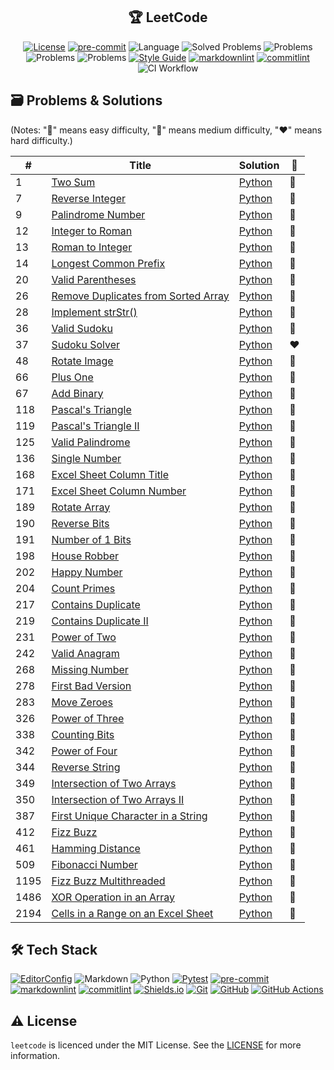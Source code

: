 <!-- markdownlint-disable MD033 -->
<!-- markdownlint-disable MD041 -->

<div align="center">
  <h2 align="center">🏆 LeetCode</h2>

  <p id="shields" align="center" markdown="1">

[![License](https://img.shields.io/badge/license-MIT-3178C6?style=flat)](LICENSE)
[![pre-commit](https://img.shields.io/badge/pre--commit-enabled-brightgreen?logo=pre-commit&logoColor=white)][github-pre-commit]
![Language](https://img.shields.io/badge/language-python-orange?style=flat)
![Solved Problems](https://img.shields.io/badge/solved-46-3178C6?style=flat)
![ Problems](https://img.shields.io/badge/easy-37-00d26a?style=flat)
![ Problems](https://img.shields.io/badge/medium-8-fcd53f?style=flat)
![ Problems](https://img.shields.io/badge/hard-1-f8312f?style=flat)
[![Style Guide](https://img.shields.io/badge/code%20style-black-000?style=flat)][github-black]
[![markdownlint](https://img.shields.io/badge/linter-markdownlint-000?style=flat)][github-markdownlint]
[![commitlint](https://img.shields.io/badge/linter-commitlint-F7B93E?style=flat)][github-commitlint]
![CI Workflow](https://github.com/malokhvii-eduard/leetcode/actions/workflows/ci.yml/badge.svg)

  </p>
</div>

## 🗃️ Problems & Solutions

(Notes: "💚" means easy difficulty, "💛" means medium difficulty,
"❤️" means hard difficulty.)

<!-- markdownlint-disable MD013 -->
| #    | Title                                                                                                     | Solution                    | 💪   |
| ---- | --------------------------------------------------------------------------------------------------------- | --------------------------- | --- |
| 1    | [Two Sum](https://leetcode.com/problems/two-sum/)                                                         | [Python](solutions/1.py)    | 💚   |
| 7    | [Reverse Integer](https://leetcode.com/problems/reverse-integer/)                                         | [Python](solutions/7.py)    | 💛   |
| 9    | [Palindrome Number](https://leetcode.com/problems/palindrome-number/)                                     | [Python](solutions/9.py)    | 💚   |
| 12   | [Integer to Roman](https://leetcode.com/problems/integer-to-roman/)                                       | [Python](solutions/12.py)   | 💛   |
| 13   | [Roman to Integer](https://leetcode.com/problems/roman-to-integer/)                                       | [Python](solutions/13.py)   | 💚   |
| 14   | [Longest Common Prefix](https://leetcode.com/problems/longest-common-prefix/)                             | [Python](solutions/14.py)   | 💚   |
| 20   | [Valid Parentheses](https://leetcode.com/problems/valid-parentheses/)                                     | [Python](solutions/20.py)   | 💚   |
| 26   | [Remove Duplicates from Sorted Array](https://leetcode.com/problems/remove-duplicates-from-sorted-array/) | [Python](solutions/26.py)   | 💚   |
| 28   | [Implement strStr()](https://leetcode.com/problems/implement-strstr/)                                     | [Python](solutions/28.py)   | 💚   |
| 36   | [Valid Sudoku](https://leetcode.com/problems/valid-sudoku/)                                               | [Python](solutions/36.py)   | 💛   |
| 37   | [Sudoku Solver](https://leetcode.com/problems/sudoku-solver/)                                             | [Python](solutions/37.py)   | ❤️   |
| 48   | [Rotate Image](https://leetcode.com/problems/rotate-image/)                                               | [Python](solutions/48.py)   | 💛   |
| 66   | [Plus One](https://leetcode.com/problems/plus-one/)                                                       | [Python](solutions/66.py)   | 💚   |
| 67   | [Add Binary](https://leetcode.com/problems/add-binary/)                                                   | [Python](solutions/67.py)   | 💚   |
| 118  | [Pascal's Triangle](https://leetcode.com/problems/pascals-triangle/)                                      | [Python](solutions/118.py)  | 💚   |
| 119  | [Pascal's Triangle II](https://leetcode.com/problems/pascals-triangle-ii/)                                | [Python](solutions/119.py)  | 💚   |
| 125  | [Valid Palindrome](https://leetcode.com/problems/valid-palindrome/)                                       | [Python](solutions/125.py)  | 💚   |
| 136  | [Single Number](https://leetcode.com/problems/single-number/)                                             | [Python](solutions/136.py)  | 💚   |
| 168  | [Excel Sheet Column Title](https://leetcode.com/problems/excel-sheet-column-title/)                       | [Python](solutions/168.py)  | 💚   |
| 171  | [Excel Sheet Column Number](https://leetcode.com/problems/excel-sheet-column-number/)                     | [Python](solutions/171.py)  | 💚   |
| 189  | [Rotate Array](https://leetcode.com/problems/rotate-array/)                                               | [Python](solutions/189.py)  | 💛   |
| 190  | [Reverse Bits](https://leetcode.com/problems/reverse-bits/)                                               | [Python](solutions/190.py)  | 💚   |
| 191  | [Number of 1 Bits](https://leetcode.com/problems/number-of-1-bits/)                                       | [Python](solutions/191.py)  | 💚   |
| 198  | [House Robber](https://leetcode.com/problems/house-robber/)                                               | [Python](solutions/198.py)  | 💛   |
| 202  | [Happy Number](https://leetcode.com/problems/happy-number/)                                               | [Python](solutions/202.py)  | 💚   |
| 204  | [Count Primes](https://leetcode.com/problems/count-primes/)                                               | [Python](solutions/204.py)  | 💛   |
| 217  | [Contains Duplicate](https://leetcode.com/problems/contains-duplicate/)                                   | [Python](solutions/217.py)  | 💚   |
| 219  | [Contains Duplicate II](https://leetcode.com/problems/contains-duplicate-ii/)                             | [Python](solutions/219.py)  | 💚   |
| 231  | [Power of Two](https://leetcode.com/problems/power-of-two/)                                               | [Python](solutions/231.py)  | 💚   |
| 242  | [Valid Anagram](https://leetcode.com/problems/valid-anagram/)                                             | [Python](solutions/242.py)  | 💚   |
| 268  | [Missing Number](https://leetcode.com/problems/missing-number/)                                           | [Python](solutions/268.py)  | 💚   |
| 278  | [First Bad Version](https://leetcode.com/problems/first-bad-version/)                                     | [Python](solutions/278.py)  | 💚   |
| 283  | [Move Zeroes](https://leetcode.com/problems/move-zeroes/)                                                 | [Python](solutions/283.py)  | 💚   |
| 326  | [Power of Three](https://leetcode.com/problems/power-of-three/)                                           | [Python](solutions/326.py)  | 💚   |
| 338  | [Counting Bits](https://leetcode.com/problems/counting-bits/)                                             | [Python](solutions/338.py)  | 💚   |
| 342  | [Power of Four](https://leetcode.com/problems/power-of-four/)                                             | [Python](solutions/342.py)  | 💚   |
| 344  | [Reverse String](https://leetcode.com/problems/reverse-string/)                                           | [Python](solutions/344.py)  | 💚   |
| 349  | [Intersection of Two Arrays](https://leetcode.com/problems/intersection-of-two-arrays/)                   | [Python](solutions/349.py)  | 💚   |
| 350  | [Intersection of Two Arrays II](https://leetcode.com/problems/intersection-of-two-arrays-ii/)             | [Python](solutions/350.py)  | 💚   |
| 387  | [First Unique Character in a String](https://leetcode.com/problems/first-unique-character-in-a-string/)   | [Python](solutions/387.py)  | 💚   |
| 412  | [Fizz Buzz](https://leetcode.com/problems/fizz-buzz/)                                                     | [Python](solutions/412.py)  | 💚   |
| 461  | [Hamming Distance](https://leetcode.com/problems/hamming-distance/)                                       | [Python](solutions/461.py)  | 💚   |
| 509  | [Fibonacci Number](https://leetcode.com/problems/fibonacci-number/)                                       | [Python](solutions/509.py)  | 💚   |
| 1195 | [Fizz Buzz Multithreaded](https://leetcode.com/problems/fizz-buzz-multithreaded/)                         | [Python](solutions/1195.py) | 💛   |
| 1486 | [XOR Operation in an Array](https://leetcode.com/problems/xor-operation-in-an-array/)                     | [Python](solutions/1486.py) | 💚   |
| 2194 | [Cells in a Range on an Excel Sheet](https://leetcode.com/problems/cells-in-a-range-on-an-excel-sheet/)   | [Python](solutions/2194.py) | 💚   |
<!-- markdownlint-enable MD013 -->

## 🛠️ Tech Stack

<!-- markdownlint-disable MD013 -->
[![EditorConfig](https://img.shields.io/badge/EditorConfig-FEFEFE?logo=editorconfig&logoColor=000&style=flat)][editorconfig]
![Markdown](https://img.shields.io/badge/Markdown-000?logo=markdown&logoColor=fff&style=flat)
![Python](https://img.shields.io/badge/Python-3776AB?logo=python&logoColor=fff&style=flat)
[![Pytest](https://img.shields.io/badge/Pytest-0A9EDC?logo=pytest&logoColor=fff&style=flat)][github-pytest]
[![pre-commit](https://img.shields.io/badge/pre--commit-FAB040?logo=precommit&logoColor=fff&style=flat)][github-pre-commit]
[![markdownlint](https://img.shields.io/badge/markdownlint-000?logo=markdown&logoColor=fff&style=flat)][github-markdownlint]
[![commitlint](https://img.shields.io/badge/commitlint-F7B93E?logo=c&logoColor=000&style=flat)][github-commitlint]
[![Shields.io](https://img.shields.io/badge/Shields.io-000?logo=shieldsdotio&logoColor=fff&style=flat)][shields]
[![Git](https://img.shields.io/badge/Git-F05032?logo=git&logoColor=fff&style=flat)][git-scm]
[![GitHub](https://img.shields.io/badge/GitHub-181717?logo=github&logoColor=fff&style=flat)][github]
[![GitHub Actions](https://img.shields.io/badge/GitHub%20Actions-2088FF?logo=githubactions&logoColor=fff&style=flat)][github-actions]
<!-- markdownlint-enable MD013 -->

## ⚠️ License

`leetcode` is licenced under the MIT License. See the [LICENSE](LICENSE)
for more information.

<!-- markdownlint-disable MD013 -->
<!-- Github links -->
[github-actions]: https://docs.github.com/en/actions
[github-black]: https://github.com/psf/black
[github-commitlint]: https://github.com/conventional-changelog/
[github-markdownlint]: https://github.com/DavidAnson/markdownlint
[github-pre-commit]: https://github.com/pre-commit/pre-commit
[github-pytest]: https://github.com/pytest-dev/pytest
[github]: https://github.com

<!-- Other links -->
[editorconfig]: https://editorconfig.org
[git-scm]: https://git-scm.com
[shields]: https://shields.io
